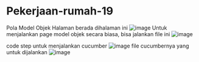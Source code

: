 # Pekerjaan-rumah-19

Pola Model Objek Halaman berada dihalaman ini
![image](https://github.com/Tedy0703/Pekerjaan-rumah-19/assets/109749529/e45a1999-f711-4812-a632-5fc135bae1b7)
Untuk menjalankan page model objek secara biasa, bisa jalankan file ini
![image](https://github.com/Tedy0703/Pekerjaan-rumah-19/assets/109749529/473debe6-6f24-42c3-9628-26ad36ef6acc)

code step untuk menjalankan cucumber
![image](https://github.com/Tedy0703/Pekerjaan-rumah-19/assets/109749529/6e26c126-5058-48f4-b6af-a31dc59d6b20)
file cucumbernya yang untuk dijalankan
![image](https://github.com/Tedy0703/Pekerjaan-rumah-19/assets/109749529/7b998a0c-f6c9-4700-ba14-27cc84c51270)

